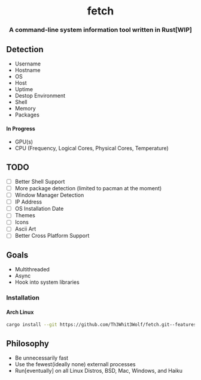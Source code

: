 <h1 align=center>fetch</h1>
        <h3 align=center>A command-line system information tool written in Rust[WIP]</h3>

## Detection
- Username
- Hostname
- OS
- Host
- Uptime
- Destop Environment
- Shell
- Memory
- Packages

#### In Progress
- GPU(s)
- CPU (Frequency, Logical Cores, Physical Cores, Temperature)

## TODO
- [ ] Better Shell Support
- [ ] More package detection (limited to pacman at the moment)
- [ ] Window Manager Detection
- [ ] IP Address
- [ ] OS Installation Date
- [ ] Themes
- [ ] Icons
- [ ] Ascii Art
- [ ] Better Cross Platform Support

## Goals
- Multithreaded
- Async
- Hook into system libraries

### Installation
#### Arch Linux
```bash
cargo install --git https://github.com/Th3Whit3Wolf/fetch.git--features arch
```

## Philosophy
- Be unnecessarily fast
- Use the fewest(ideally none) externall processes
- Run[eventually] on all Linux Distros, BSD, Mac, Windows, and Haiku
